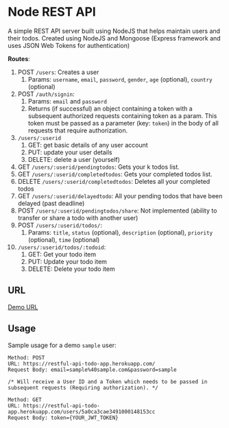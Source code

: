 # Node REST API

A simple REST API server built using NodeJS that helps maintain users and their todos. Created using NodeJS and Mongoose (Express framework and uses JSON Web Tokens for authentication)

**Routes**:
1. POST `/users`: Creates a user
	1. Params: `username`, `email`, `password`, `gender`, `age` (optional), `country` (optional)
2. POST `/auth/signin`: 
    1. Params: `email` and `password`
    2. Returns (if successful) an object containing a token with a subsequent authorized requests containing token as a param. This token must be passed as a parameter (key: `token`) in the body of all requests that require authorization.
3. `/users/:userid`
    1. GET: get basic details of any user account
    2. PUT: update your user details
    3. DELETE: delete a user (yourself)
4. GET `/users/:userid/pendingtodos`: Gets your k todos list.
5. GET `/users/:userid/completedtodos`: Gets your completed todos list.
6. DELETE `/users/:userid/completedtodos`: Deletes all your completed todos
7. GET `/users/:userid/delayedtodo`: All your pending todos that have been delayed (past deadline)
8. POST `/users/:userid/pendingtodos/share`: Not implemented (ability to transfer or share a todo with another user)
9. POST `/users/:userid/todos/`:
	1. Params: `title`, `status` (optional), `description` (optional), `priority` (optional), `time` (optional)
10. `/users/:userid/todos/:todoid`:
    1. GET: Get your todo item
    2. PUT: Update your todo item
    3. DELETE: Delete your todo item

## URL

[Demo URL](https://restful-api-todo-app.herokuapp.com/)

## Usage 

Sample usage for a demo `sample` user: 
```
Method: POST 
URL: https://restful-api-todo-app.herokuapp.com/ 
Request Body: email=sample%40sample.com&password=sample

/* Will receive a User ID and a Token which needs to be passed in subsequent requests (Requiring authorization). */
```

```
Method: GET 
URL: https://restful-api-todo-app.herokuapp.com/users/5a0ca3cae3491000148153cc 
Request Body: token={YOUR_JWT_TOKEN}
```






